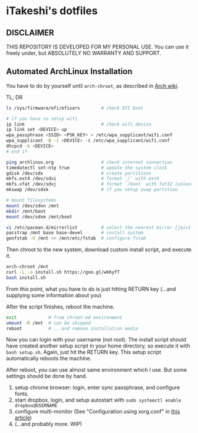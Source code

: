 iTakeshi's dotfiles
====================

## DISCLAIMER
THIS REPOSITORY IS DEVELOPED FOR MY PERSONAL USE.
You can use it freely under, but ABSOLUTELY NO WARRANTY AND SUPPORT.

## Automated ArchLinux Installation
You have to do by yourself until `arch-chroot`,
as described in [Arch wiki](https://wiki.archlinux.org/index.php/Installation_guide).

TL; DR
```sh
ls /sys/firmware/efi/efivars        # check EFI boot

# if you have to setup wifi
ip link                             # check wifi device
ip link set <DEVICE> up
wpa_passphrase <SSID> <PSK_KEY> > /etc/wpa_supplicant/wifi.conf
wpa_supplicant -B -i <DEVICE> -c /etc/wpa_supplicant/wifi.conf
dhcpcd -b <DEVICE>
# end if

ping archlinux.org                  # check internet connection
timedatectl set-ntp true            # update the system clock
gdisk /dev/sdx                      # create partitions
mkfs.ext4 /dev/sdxi                 # format `/` with ext4
mkfs.vfat /dev/sdxj                 # format `/boot` with fat32 (unless constructing dual-boot with Windows)
mkswap /dev/sdxk                    # if you setup swap partition

# mount filesystems
mount /dev/sdxn /mnt
mkdir /mnt/boot
mount /dev/sdxm /mnt/boot

vi /etc/pacman.d/mirrorlist         # select the nearest mirror [jaist > tsukuba > aggregate (for fallback)]
pacstrap /mnt base base-devel       # install system
genfstab -U /mnt >> /mnt/etc/fstab  # configure fstab
```

Then chroot to the new system, download custom install script, and execute it.
```sh
arch-chroot /mnt
curl -L -o install.sh https://goo.gl/wkKyfT
bash install.sh
```
From this point, what you have to do is just hitting RETURN key (...and supplying some information about you)

After the script finishes, reboot the machine.
```sh
exit            # from chroot-ed environment
umount -R /mnt  # can be skipped
reboot          # ...and remove installation media
```

Now you can login with your username (not root).
The install script should have created another setup script in your home directory,
so execute it with `bash setup.sh`.
Again, just hit the RETURN key.
This setup script automatically reboots the machine.

After reboot, you can use almost same environment which I use.
But some settings should be done by hand.

1. setup chrome browser: login, enter sync passphrase, and configure fonts.
2. start dropbox, login, and setup autostart with `sudo systemctl enable dropbox@USERNAME`
3. configure multi-monitor (See "Configuration using xorg.conf" in [this article](https://wiki.archlinux.org/index.php/multihead#VGA1_right_of_HDMI1_at_fixed_resolutions))
4. (...and probably more. WIP)

